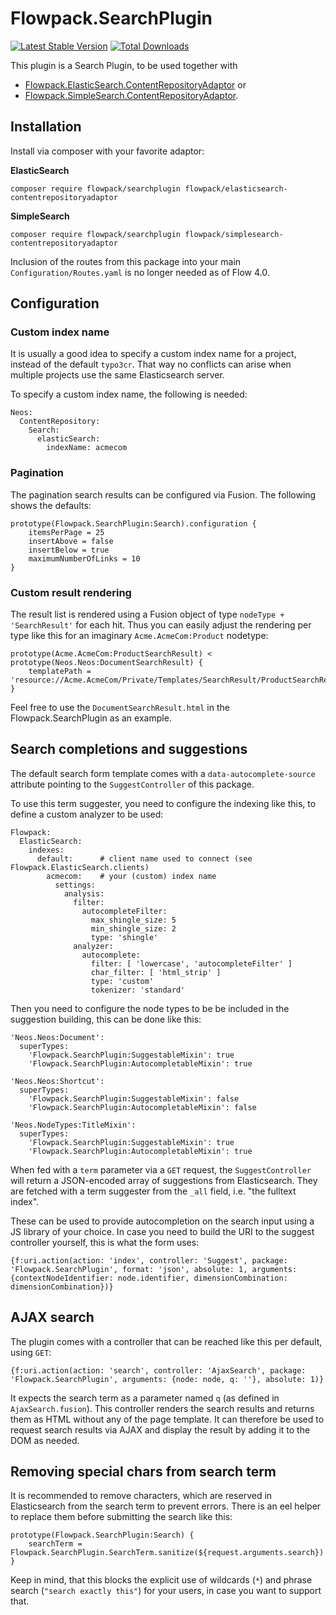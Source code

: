 # Flowpack.SearchPlugin

[![Latest Stable Version](https://poser.pugx.org/flowpack/searchplugin/v/stable)](https://packagist.org/packages/flowpack/searchplugin) [![Total Downloads](https://poser.pugx.org/flowpack/searchplugin/downloads)](https://packagist.org/packages/flowpack/searchplugin)

This plugin is a Search Plugin, to be used together with

* [Flowpack.ElasticSearch.ContentRepositoryAdaptor](https://github.com/Flowpack/Flowpack.ElasticSearch.ContentRepositoryAdaptor) or
* [Flowpack.SimpleSearch.ContentRepositoryAdaptor](https://github.com/Flowpack/Flowpack.SimpleSearch.ContentRepositoryAdaptor).

## Installation

Install via composer with your favorite adaptor:

**ElasticSearch**

    composer require flowpack/searchplugin flowpack/elasticsearch-contentrepositoryadaptor

**SimpleSearch**

    composer require flowpack/searchplugin flowpack/simplesearch-contentrepositoryadaptor

Inclusion of the routes from this package into your main `Configuration/Routes.yaml` is no longer needed as of Flow 4.0.

## Configuration

### Custom index name

It is usually a good idea to specify a custom index name for a project, instead of the default `typo3cr`. That
way no conflicts can arise when multiple projects use the same Elasticsearch server.

To specify a custom index name, the following is needed:

    Neos:
      ContentRepository:
        Search:
          elasticSearch:
            indexName: acmecom

### Pagination

The pagination search results can be configured via Fusion. The following shows the defaults:

    prototype(Flowpack.SearchPlugin:Search).configuration {
        itemsPerPage = 25
        insertAbove = false
        insertBelow = true
        maximumNumberOfLinks = 10
    }

### Custom result rendering

The result list is rendered using a Fusion object of type `nodeType + 'SearchResult'` for each hit.
Thus you can easily adjust the rendering per type like this for an imaginary `Acme.AcmeCom:Product` nodetype:

    prototype(Acme.AcmeCom:ProductSearchResult) < prototype(Neos.Neos:DocumentSearchResult) {
        templatePath = 'resource://Acme.AcmeCom/Private/Templates/SearchResult/ProductSearchResult.html'
    }

Feel free to use the `DocumentSearchResult.html` in the Flowpack.SearchPlugin as an example.

## Search completions and suggestions

The default search form template comes with a `data-autocomplete-source` attribute pointing to the
`SuggestController` of this package.

To use this term suggester, you need to configure the indexing like this, to define a custom
analyzer to be used:

    Flowpack:
      ElasticSearch:
        indexes:
          default:      # client name used to connect (see Flowpack.ElasticSearch.clients)
            acmecom:    # your (custom) index name
              settings:
                analysis:
                  filter:
                    autocompleteFilter:
                      max_shingle_size: 5
                      min_shingle_size: 2
                      type: 'shingle'
                  analyzer:
                    autocomplete:
                      filter: [ 'lowercase', 'autocompleteFilter' ]
                      char_filter: [ 'html_strip' ]
                      type: 'custom'
                      tokenizer: 'standard'

Then you need to configure the node types to be be included in the suggestion building, this can be
done like this:

    'Neos.Neos:Document':
      superTypes:
        'Flowpack.SearchPlugin:SuggestableMixin': true
        'Flowpack.SearchPlugin:AutocompletableMixin': true

    'Neos.Neos:Shortcut':
      superTypes:
        'Flowpack.SearchPlugin:SuggestableMixin': false
        'Flowpack.SearchPlugin:AutocompletableMixin': false

    'Neos.NodeTypes:TitleMixin':
      superTypes:
        'Flowpack.SearchPlugin:SuggestableMixin': true
        'Flowpack.SearchPlugin:AutocompletableMixin': true

When fed with a `term` parameter via a `GET` request, the `SuggestController` will return a
JSON-encoded array of suggestions from Elasticsearch. They are fetched with a term suggester
from the `_all` field, i.e. "the fulltext index".

These can be used to provide autocompletion on the search input using a JS library of your choice.
In case you need to build the URI to the suggest controller yourself, this is what the form uses:

    {f:uri.action(action: 'index', controller: 'Suggest', package: 'Flowpack.SearchPlugin', format: 'json', absolute: 1, arguments: {contextNodeIdentifier: node.identifier, dimensionCombination: dimensionCombination})}

## AJAX search

The plugin comes with a controller that can be reached like this per default, using `GET`:

    {f:uri.action(action: 'search', controller: 'AjaxSearch', package: 'Flowpack.SearchPlugin', arguments: {node: node, q: ''}, absolute: 1)}

It expects the search term as a parameter named `q` (as defined in `AjaxSearch.fusion`). This controller
renders the search results and returns them as HTML without any of the page template. It can therefore
be used to request search results via AJAX and display the result by adding it to the DOM as needed.

## Removing special chars from search term

It is recommended to remove characters, which are reserved in Elasticsearch from the search term to prevent errors. There is 
an eel helper to replace them before submitting the search like this:

    prototype(Flowpack.SearchPlugin:Search) {
        searchTerm = Flowpack.SearchPlugin.SearchTerm.sanitize(${request.arguments.search})
    }

Keep in mind, that this blocks the explicit use of wildcards (`*`) and phrase search (`"search exactly this"`)
for your users, in case you want to support that.
